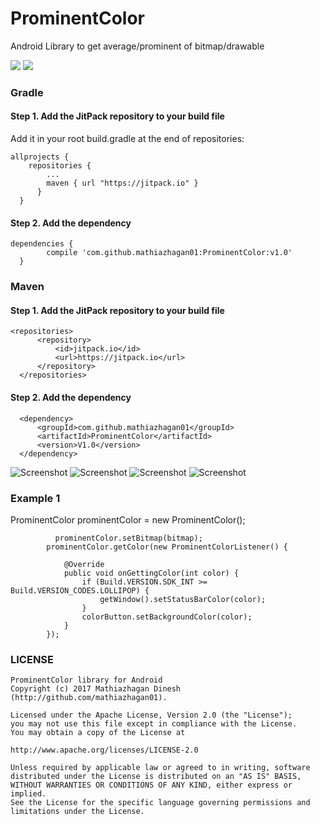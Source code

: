# ProminentColor
Android Library to get average/prominent of bitmap/drawable

[![](https://jitpack.io/v/mathiazhagan01/ProminentColor.svg)](https://jitpack.io/#mathiazhagan01/ProminentColor)
[![](https://az743702.vo.msecnd.net/cdn/kofi4.png?v=b)](https://ko-fi.com/A8817MW)

### Gradle

#### Step 1. Add the JitPack repository to your build file
  Add it in your root build.gradle at the end of repositories:
    
    allprojects {
		repositories {
			...
			maven { url "https://jitpack.io" }
		  }
	  }
#### Step 2. Add the dependency
    
    dependencies {
	        compile 'com.github.mathiazhagan01:ProminentColor:v1.0'
	  }
	  
### Maven

#### Step 1. Add the JitPack repository to your build file

    <repositories>
		  <repository>
		      <id>jitpack.io</id>
		      <url>https://jitpack.io</url>
		  </repository>
	  </repositories>
	  
#### Step 2. Add the dependency
	
	  <dependency>
	      <groupId>com.github.mathiazhagan01</groupId>
	      <artifactId>ProminentColor</artifactId>
	      <version>V1.0</version>
	  </dependency>

![Screenshot](./1.png)
![Screenshot](./2.png)
![Screenshot](./3.png)
![Screenshot](./4.png)

### Example 1
 
  ProminentColor prominentColor = new ProminentColor();
  
              prominentColor.setBitmap(bitmap);
            prominentColor.getColor(new ProminentColorListener() {

                @Override
                public void onGettingColor(int color) {
                    if (Build.VERSION.SDK_INT >= Build.VERSION_CODES.LOLLIPOP) {
                        getWindow().setStatusBarColor(color);
                    }
                    colorButton.setBackgroundColor(color);
                }
            });
   
### LICENSE

	ProminentColor library for Android
	Copyright (c) 2017 Mathiazhagan Dinesh (http://github.com/mathiazhagan01).

	Licensed under the Apache License, Version 2.0 (the "License");
	you may not use this file except in compliance with the License.
	You may obtain a copy of the License at

	http://www.apache.org/licenses/LICENSE-2.0

	Unless required by applicable law or agreed to in writing, software
	distributed under the License is distributed on an "AS IS" BASIS,
	WITHOUT WARRANTIES OR CONDITIONS OF ANY KIND, either express or implied.
	See the License for the specific language governing permissions and
	limitations under the License.
